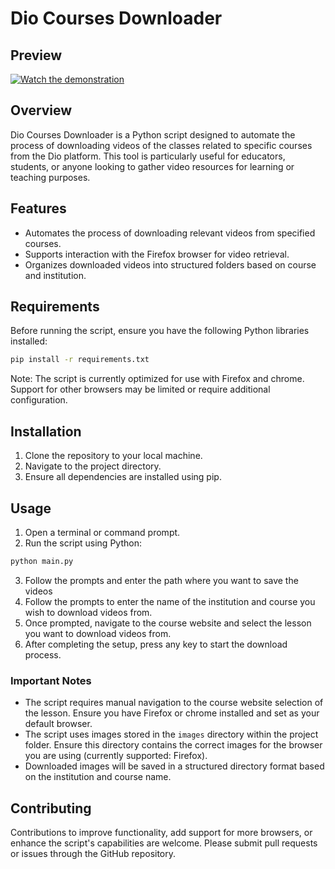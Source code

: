 # Dio Courses Downloader

## Preview
[![Watch the demonstration](https://img.youtube.com/vi/_AgS9Vi1HEw/maxresdefault.jpg)](https://youtu.be/_AgS9Vi1HEw)


## Overview

Dio Courses Downloader is a Python script designed to automate the process of downloading videos of the classes related to specific courses from the Dio platform. This tool is particularly useful for educators, students, or anyone looking to gather video resources for learning or teaching purposes. 

## Features

- Automates the process of downloading relevant videos from specified courses.
- Supports interaction with the Firefox browser for video retrieval.
- Organizes downloaded videos into structured folders based on course and institution.

## Requirements

Before running the script, ensure you have the following Python libraries installed:

```bash
pip install -r requirements.txt
```

Note: The script is currently optimized for use with Firefox and chrome. Support for other browsers may be limited or require additional configuration.

## Installation

1. Clone the repository to your local machine.
2. Navigate to the project directory.
3. Ensure all dependencies are installed using pip.

## Usage

1. Open a terminal or command prompt.
2. Run the script using Python:

```bash
python main.py
```

3. Follow the prompts and enter the path where you want to save the videos
4. Follow the prompts to enter the name of the institution and course you wish to download videos from.
5. Once prompted, navigate to the course website and select the lesson you want to download videos from.
6. After completing the setup, press any key to start the download process.

### Important Notes

- The script requires manual navigation to the course website selection of the lesson. Ensure you have Firefox or chrome installed and set as your default browser.
- The script uses images stored in the `images` directory within the project folder. Ensure this directory contains the correct images for the browser you are using (currently supported: Firefox).
- Downloaded images will be saved in a structured directory format based on the institution and course name.

## Contributing

Contributions to improve functionality, add support for more browsers, or enhance the script's capabilities are welcome. Please submit pull requests or issues through the GitHub repository.